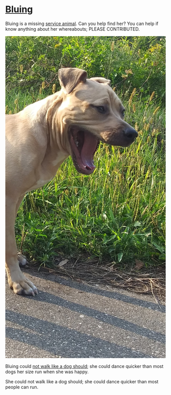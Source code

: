 # [Bluing](https://github.com/serviceanimals/Bluing/)

Bluing is a missing [service animal](https://serviceanimals.github.io/).  Can you help find her?  You can help if know anything about her whereabouts; PLEASE CONTRIBUTED.

[![SmilingBluing20190909.jpg](https://github.com/serviceanimals/gait/raw/master/SmilingBluing20190909.jpg)](https://github.com/serviceanimals/gait/raw/master/SmilingBluing20190909.jpg)

Bluing could [not walk like a dog should](https://serviceanimals.github.io/gait/); she could dance quicker than most dogs her size run when she was happy.

She could not walk like a dog should; she could dance quicker than most people can run.

<!-- [Issues at this repository](https://github.com/serviceanimals/Bluing/issues)

[Pulls at this repository](https://github.com/serviceanimals/Bluing/pulls)

#EOF -->

